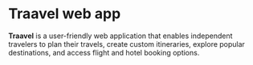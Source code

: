 # Traavel web app

**Traavel** is a user-friendly web application that enables independent travelers to plan their travels, create custom itineraries, explore popular destinations, and access flight and hotel booking options.
